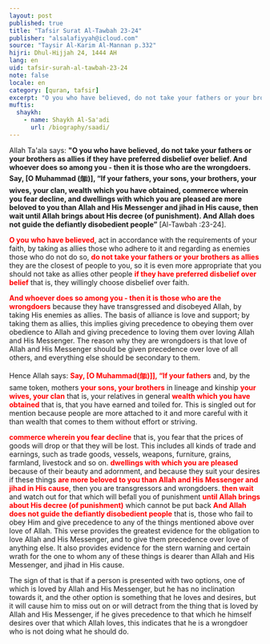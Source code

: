 ```yaml
---
layout: post
published: true
title: "Tafsir Surat Al-Tawbah 23-24"
publisher: "alsalafiyyah@icloud.com"
source: "Taysir Al-Karim Al-Mannan p.332"
hijri: Dhul-Hijjah 24, 1444 AH
lang: en
uid: tafsir-surah-al-tawbah-23-24
note: false
locale: en
category: [quran, tafsir]
excerpt: "O you who have believed, do not take your fathers or your brothers as allies if they have preferred disbelief over belief. And whoever does so among you - then it is those who are the wrongdoers. "
muftis:
  shaykh: 
    - name: Shaykh Al-Sa'adi
      url: /biography/saadi/
---
```


Allah Ta'ala says: **"O you who have believed, do not take your fathers or your brothers as allies if they have preferred disbelief over belief. And whoever does so among you - then it is those who are the wrongdoers. Say, [O Muhammad (ﷺ)], “If your fathers, your sons, your brothers, your wives, your clan, wealth which you have obtained, commerce wherein you fear decline, and dwellings with which you are pleased are more beloved to you than Allah and His Messenger and jihad in His cause, then wait until Allah brings about His decree (of punishment). And Allah does not guide the defiantly disobedient people”** [Al-Tawbah :23-24].

<span style="color:red">**O you who have believed**</span>, act in accordance with the requirements of your faith, by taking as allies those who adhere to it and regarding as enemies those who do not do so, <span style="color:red">**do not take your fathers or your brothers as allies**</span> they are the closest of people to you, so it is even more appropriate that you should not take as allies other people <span style="color:red">**if they have preferred disbelief over belief**</span> that is, they willingly choose disbelief over faith. 

<span style="color:red">**And whoever does so among you - then it is those who are the wrongdoers**</span> because they have transgressed and disobeyed Allah, by taking His enemies as allies. The basis of alliance is love and support; by taking them as allies, this implies giving precedence to obeying them over obedience to Allah and giving precedence to loving them over loving Allah and His Messenger. The reason why they are wrongdoers is that love of Allah and His Messenger should be given precedence over love of all others, and everything else should be secondary to them. 

Hence Allah says: <span style="color:red">**Say, [O Muhammad(ﷺ)]], “If your fathers**</span> and, by the same token, mothers <span style="color:red">**your sons, your brothers**</span> in lineage and kinship <span style="color:red">**your wives, your clan**</span> that is, your relatives in general <span style="color:red">**wealth which you have obtained**</span> that is, that you have earned and toiled for. This is singled out for mention because people are more attached to it and more careful with it than wealth that comes to them without effort or striving. 

<span style="color:red">**commerce wherein you fear decline**</span> that is, you fear that the prices of goods will drop or that they will be lost. This includes all kinds of trade and earnings, such as trade goods, vessels, weapons, furniture, grains, farmland, livestock and so on. <span style="color:red">**dwellings with which you are pleased**</span> because of their beauty and adornment, and because they suit your desires if these things <span style="color:red">**are more beloved to you than Allah and His Messenger and jihad in His cause**</span>, then you are transgressors and wrongdoers. <span style="color:red">**then wait**</span> and watch out for that which will befall you of punishment <span style="color:red">**until Allah brings about His decree (of punishment)**</span> which cannot be put back <span style="color:red">**And Allah does not guide the defiantly disobedient people**</span> that is, those who fail to obey Him and give precedence to any of the things mentioned above over love of Allah. This verse provides the greatest evidence for the obligation to love Allah and His Messenger, and to give them precedence over love of anything else. It also provides evidence for the stern warning and certain wrath for the one to whom any of these things is dearer than Allah and His Messenger, and jihad in His cause. 

The sign of that is that if a person is presented with two options, one of which is loved by Allah and His Messenger, but he has no inclination towards it, and the other option is something that he loves and desires, but it will cause him to miss out on or will detract from the thing that is loved by Allah and His Messenger, if he gives precedence to that which he himself desires over that which Allah loves, this indicates that he is a wrongdoer who is not doing what he should do.
